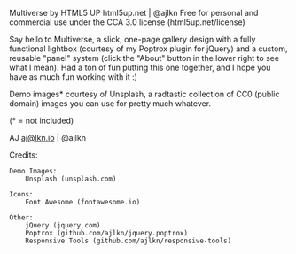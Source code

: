 Multiverse by HTML5 UP
html5up.net | @ajlkn
Free for personal and commercial use under the CCA 3.0 license (html5up.net/license)


Say hello to Multiverse, a slick, one-page gallery design with a fully functional lightbox
(courtesy of my Poptrox plugin for jQuery) and a custom, reusable "panel" system (click the
"About" button in the lower right to see what I mean). Had a ton of fun putting this one
together, and I hope you have as much fun working with it :)

Demo images* courtesy of Unsplash, a radtastic collection of CC0 (public domain) images
you can use for pretty much whatever.

(* = not included)

AJ
aj@lkn.io | @ajlkn


Credits:

	Demo Images:
		Unsplash (unsplash.com)

	Icons:
		Font Awesome (fontawesome.io)

	Other:
		jQuery (jquery.com)
		Poptrox (github.com/ajlkn/jquery.poptrox)
		Responsive Tools (github.com/ajlkn/responsive-tools)
